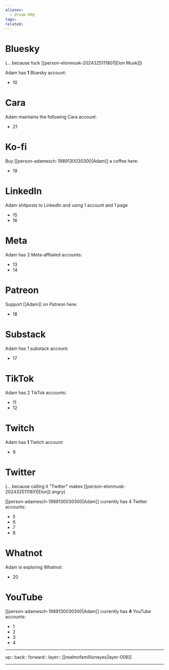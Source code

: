 ```yaml
---
aliases:
  - dream-00@
tags: 
related:
---
```


# Bluesky

(... because fuck [[person-elonmusk-2024325111801|Elon Musk]])

Adam has **1** Bluesky account:

- 10

# Cara

Adam maintains the following Cara account:

- 21

# Ko-fi

Buy [[person-adamesch-1989130030300|Adam]] a coffee here:

- 19

# LinkedIn

Adam shitposts to LinkedIn and using 1 account and 1 page

- 15
- 16

# Meta

Adam has 2 Meta-affliated accounts:

- 13
- 14

# Patreon

Support [[Adam]] on Patreon here:

- 18

# Substack

Adam has 1 substack account:

- 17

# TikTok

Adam has 2 TikTok accounts:

- 11
- 12

# Twitch

Adam has **1** Twitch account:

- 9

# Twitter

(... because calling it "Twitter" makes [[person-elonmusk-2024325111801|Elon]] angry)

[[person-adamesch-1989130030300|Adam]] currently has 4 Twitter accounts:

- 5
- 6
- 7
- 8

# Whatnot

Adam is exploring Whatnot:

- 20

# YouTube

[[person-adamesch-1989130030300|Adam]] currently has **4** YouTube accounts:

- 1
- 2
- 3
- 4




***

up:: 
back:: 
forward:: 
layer:: [[realmofamillioneyes|layer-006]]

***
